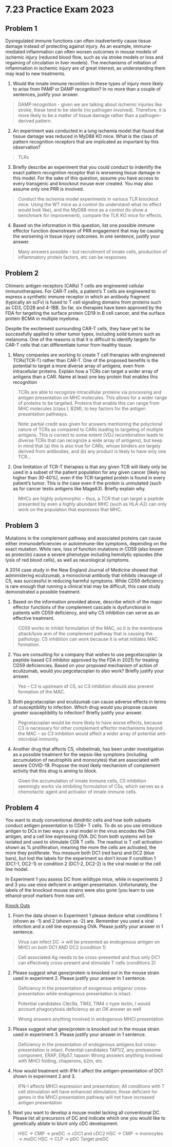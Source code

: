 # 7.23 Practice Exam 2023

## Problem 1

Dysregulated immune functions can often inadvertently cause tissue damage instead of protecting against injury. As an example, immune-mediated inflammation can often worsen outcomes in mouse models of ischemic injury (reduced blood flow, such as via stroke models or loss and regaining of circulation in liver models). The mechanisms of initiation of inflammation in ischemic injury are of great interest, as understanding them may lead to new treatments.

1. Would the innate immune reconition in these types of injury more likely to arise from PAMP or DAMP recognition? In no more than a couple of sentences, justify your answer.

> DAMP recognition - given we are talking about ischemic injuries like stroke, these tend to be sterile (no pathogen involved). Therefore, it is more likely to be a matter of tissue damage rather than a pathogen-derived pattern.

2. An experiment was conducted in a lung ischemia model that found that tissue damage was reduced in MyD88 KO mice. What is the class of pattern recognition receptors that are implicated as important by this observation?

> TLRs

3. Briefly describe an experiment that you could conduct to indentify the exact pattern recognition receptor that is worsening tissue damage in this model. For the sake of this question, assume you have access to every transgenic and knockout mouse ever created. You may also assume only one PRR is involved.

> Conduct the ischemia model experiments in various TLR knockout mice. Using the WT mice as a control (to understand what no effect would look like), and the MyD88 mice as a control (to show a benchmark for improvement), compare the TLK KO mice for effects.

4. Based on the information in this question, list one possible immune effector function downstream of PRR engagement that may be causing the worsening in tissue injury outcomes. In one sentence, justify your answer.

> Many answers possible - but recruitment of innate cells, production of inflammatory protein factors, etc can be responses

## Problem 2
Chimeric antigen receptors (CARs) T cells are engineered cellular immunotherapies. For CAR-T cells, a patient’s T cells are engineered to express a synthetic immune receptor in which an antibody fragment (typically an scFv) is fused to T cell signaling domains from proteins such as CD3, CD28 and 4-1BB. So far, six therapies have been approved by the FDA for targeting the surface protein CD19 in B cell cancer, and the surface protein BCMA in multiple myeloma.
 
Despite the excitement surrounding CAR-T cells, they have yet to be successfully applied to other tumor types, including solid tumors such as melanoma. One of the reasons is that it is difficult to identify targets for CAR-T cells that can differentiate tumor from healthy tissue.

1. Many companies are working to create T cell therapies with engineered TCRs(TCR-T) rather than CAR-T. One of the proposed benefits is the potential to target a more diverse array of antigens, even from intracellular proteins. Explain how a TCRs can target a wider array of antigens than a CAR. Name at least one key protein that enables this recognition

> TCRs are able to recognize intracellular proteins via processing and antigen presentation on MHC molecules. This allows for a wider range of proteins to be targeted. Proteins that enable this can range from MHC molecules (class I, B2M), to key factors for the antigen presentation pathways.

> Note: partial credit was given for answers mentioning the polyclonal nature of TCRs as compared to CARs leading to targeting of multiple antigens. This is correct to some extent (VDJ recombination leads to diverse TCRs that can recognize a wide array of antigens), but keep in mind that (a) this is also true for CARs, whose binders are largely derived from antibodies, and (b) any product is likely to have only one TCR…

2. One limitation of TCR-T therapies is that any given TCR will likely only be used in a subset of the patient population for any given cancer (likely no higher than 30-40%), even if the TCR-targeted protein is found in every patient’s tumor. This is the case even if the protein is unmutated (such as for cancer testis antigens like MageA3). Briefly explain why.

> MHCs are highly polymorphic – thus, a TCR that can target a peptide presented by even a highly abundant MHC (such as HLA-A2) can only work on the population that expresses that MHC. 

## Problem 3

Mutations in the complement pathway and associated proteins can cause either immunodeficiencies or autoimmune-like symptoms, depending on the exact mutation. While rare, loss of function mutations in CD59 (also known as protectin) cause a severe phenotype including hemolytic episodes (the lysis of red blood cells), as well as neurological symptoms.

A 2014 case study in the New England Journal of Medicine showed that administering eculizumab, a monoclonal antibody that inhibits cleavage of C5, was successful in reducing harmful symptoms. While CD59 deficiency is rare enough that running a clinical trial may be difficult, this case study demonstrated a possible treatment.

1. Based on the information provided above, describe which of the major effector functions of the complement cascade is dysfunctional in patients with CD59 deficiency, and why C5 inhibition can serve as an effective treatment.

> CD59 works to inhibit formulation of the MAC, so it is the membrane attack/lysis arm of the complement pathway that is causing the pathology. C5 inhibition can work because it is what initiates MAC formation.

2. You are consulting for a company that wishes to use pegcetacoplan (a peptide-based C3 inhibitor approved by the FDA in 2021) for treating CD59 deficiencies. Based on your proposed mechanism of action of eculizumab, would you pegcetacoplan to also work? Briefly justify your answer.

> Yes – C3 is upstream of C5, so C3 inhibition should also prevent formation of the MAC. 
 
3. Both pegcetacoplan and eculizumab can cause adverse effects in terms of susceptibility to infection. Which drug would you propose causes greater susceptibility to infection? Briefly justify your answer.

> Pegcetacoplan would be more likely to have worse effects, because C3 is necessary for other complement effector mechanisms beyond the MAC – so C3 inhibition would affect a wider array of potential anti-microbial immunity.

4. Another drug that affects C5, vilobelimab, has been under investigation as a possible treatment for the sepsis-like symptoms (including accumulation of neutrophils and monocytes) that are associated with severe COVID-19. Propose the most likely mechanism of complement activity that this drug is aiming to block.

> Given the accumulation of innate immune cells, C5 inhibition seemingly works via inhibiting formulation of C5a, which serves as a chemotactic agent and activator of innate immune cells.

## Problem 4 

You want to study conventional dendritic cells and how both subsets conduct antigen presentation to CD8+ T cells. To do so you use introduce antigen to DCs in two ways: a viral model in the virus encodes the OVA antigen, and a cell line expressing OVA. DC from both systems will be isolated and used to stimulate CD8 T cells. The readout is T cell activation shown as % proliferation, meaning the more the cells are activated, the more they proliferate. You measure both DC1 (red bars) and DC2 (blue bars), but lost the labels for the experiment so don’t know if condition 1 (DC1-1, DC2-1) or condition 2 (DC1-2, DC2-2) is the viral model or the cell line model.

In Experiment 1 you assess DC from wildtype mice, while in experiments 2 and 3 you use mice deficient in antigen presentation. Unfortunately, the labels of the knockout mouse strains were also gone (you learn to use ethanol-proof markers from now on!).

[Knock Outs](../../originalfiles/immuno/Practice_Exam_2023_fig1.png)

1. From the data shown in Experiment 1 please deduce what conditions 1 (shown as -1) and 2 (shown as -2) are. Remember you used a viral infection and a cell line expressing OVA. Please justify your answer in 1 sentence.  

> Virus can infect DC -> will be presented as endogenous antigen on MHCI on both DC1 AND DC2 (condition 1)

> Cell associated Ag needs to be cross-presented and thus only DC1 can effectively cross-present and stimulate T cells (conditions 2)

2. Please suggest what gene/protein is knocked out in the mouse strain used in experiment 2. Please justify your answer in 1 sentence.

> Deficiency in the presentation of exogenous antigens/ cross-presentation while endogenous presentation is intact.

> Potential candidates Clec9a, TIM3, TIM4 c-type lectin, I would account phagocytosis deficiency as an OK answer as well

> Wrong answers anything involved in endogenous MHCI presentation

3. Please suggest what gene/protein is knocked out in the mouse strain used in experiment 3. Please justify your answer in 1 sentence.

> Deficiency in the presentation of endogenous antigens but cross-presentation is intact. Potential candidates TAP1/2, any proteasome component, ERAP, ERp57, tapasin Wrong answers anything involved with MHCI folding, chaperons, b2m, etc.

4. How would treatment with IFN-I affect the antigen-presentation of DC1 shown in experiment 2 and 3.

> IFN-I affects MHCI expression and presentation; All conditions with T cell stimulation will have enhanced stimulation; those deficient for genes in the MHCI presentation pathway will not have increased antigen presentation

5. Next you want to develop a mouse model lacking all conventional DC. Please list all precursors of DC and indicate which one you would like to genetically ablate to blunt only cDC development.

> HSC &rarr; CMP &rarr; preDC &rarr; cDC1 and cDC2
> HSC &rarr; CMP &rarr; monocytes &rarr; moDC
> HSC &rarr; CLP &rarr; pDC
> Target preDC
